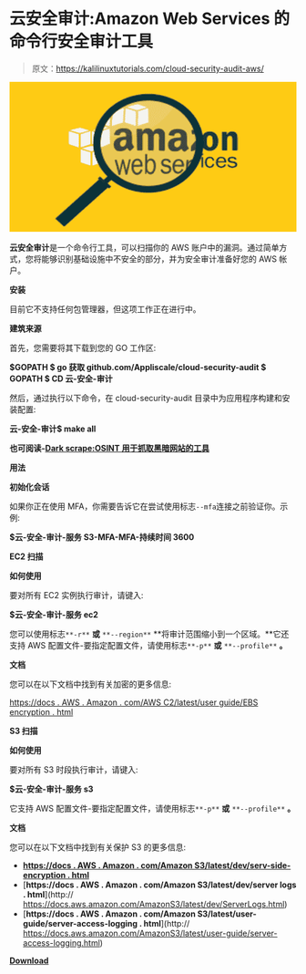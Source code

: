 # 云安全审计:Amazon Web Services 的命令行安全审计工具

> 原文：<https://kalilinuxtutorials.com/cloud-security-audit-aws/>

[![Cloud Security Audit : A Command Line Security Audit Tool For Amazon Web Services](img/5d1865f2fdfe320a2368dfe75f29e880.png "Cloud Security Audit : A Command Line Security Audit Tool For Amazon Web Services")](https://1.bp.blogspot.com/-5deRXCojgPk/XSd1IKF-mbI/AAAAAAAABT4/gBUGXvW9ww0hht9RQf4qCd5e8FKFTExBgCLcBGAs/s1600/AWS%25282%2529.png)

**云安全审计**是一个命令行工具，可以扫描你的 AWS 账户中的漏洞。通过简单方式，您将能够识别基础设施中不安全的部分，并为安全审计准备好您的 AWS 帐户。

**安装**

目前它不支持任何包管理器，但这项工作正在进行中。

**建筑来源**

首先，您需要将其下载到您的 GO 工作区:

**$GOPATH $ go 获取 github.com/Appliscale/cloud-security-audit
$ GOPATH $ CD 云-安全-审计**

然后，通过执行以下命令，在 cloud-security-audit 目录中为应用程序构建和安装配置:

**云-安全-审计$ make all**

**也可阅读-[Dark scrape:OSINT 用于抓取黑暗网站的工具](https://kalilinuxtutorials.com/darkscrape/)**

**用法**

**初始化会话**

如果你正在使用 MFA，你需要告诉它在尝试使用标志`--mfa`连接之前验证你。示例:

**$云-安全-审计-服务 S3-MFA-MFA-持续时间 3600**

**EC2 扫描**

**如何使用**

要对所有 EC2 实例执行审计，请键入:

**$云-安全-审计-服务 ec2**

您可以使用标志`**-r**` **或** `**--region**` **将审计范围缩小到一个区域。**它还支持 AWS 配置文件-要指定配置文件，请使用标志`**-p**` **或** `**--profile**` **。**

**文档**

您可以在以下文档中找到有关加密的更多信息:

[https://docs . AWS . Amazon . com/AWS C2/latest/user guide/EBS encryption . html](https://docs.aws.amazon.com/AWSEC2/latest/UserGuide/EBSEncryption.html)

**S3 扫描**

**如何使用**

要对所有 S3 时段执行审计，请键入:

**$云-安全-审计-服务 s3**

它支持 AWS 配置文件-要指定配置文件，请使用标志`**-p**` **或** `**--profile**` **。**

**文档**

您可以在以下文档中找到有关保护 S3 的更多信息:

*   [**https://docs . AWS . Amazon . com/Amazon S3/latest/dev/serv-side-encryption . html**](https://docs.aws.amazon.com/AmazonS3/latest/dev/serv-side-encryption.html)
*   [**https://docs . AWS . Amazon . com/Amazon S3/latest/dev/server logs . html**](http:// https://docs.aws.amazon.com/AmazonS3/latest/dev/ServerLogs.html)
*   [**https://docs . AWS . Amazon . com/Amazon S3/latest/user-guide/server-access-logging . html**](http:// https://docs.aws.amazon.com/AmazonS3/latest/user-guide/server-access-logging.html)

[**Download**](https://github.com/Appliscale/cloud-security-audit)